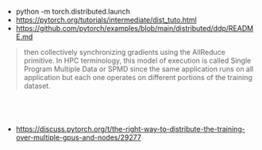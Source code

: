 

#
<br>


- python -m torch.distributed.launch 
- https://pytorch.org/tutorials/intermediate/dist_tuto.html
- https://github.com/pytorch/examples/blob/main/distributed/ddp/README.md

> then collectively synchronizing gradients using the AllReduce primitive. In HPC terminology, this model of execution is called Single Program Multiple Data or SPMD since the same application runs on all application but each one operates on different portions of the training dataset.

#
<br>

- https://discuss.pytorch.org/t/the-right-way-to-distribute-the-training-over-multiple-gpus-and-nodes/29277

